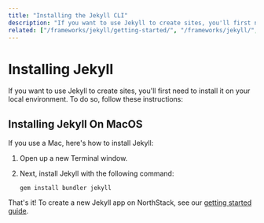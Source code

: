 ```yaml
---
title: "Installing the Jekyll CLI"
description: "If you want to use Jekyll to create sites, you'll first need to install it on your local environment. To do so, follow these instructions."
related: ["/frameworks/jekyll/getting-started/", "/frameworks/jekyll/", "/getting-started/"]
---
```


# Installing Jekyll

If you want to use Jekyll to create sites, you'll first need to install it on your local environment. To do so, follow these instructions:

## Installing Jekyll On MacOS

If you use a Mac, here's how to install Jekyll:

1. Open up a new Terminal window.
2. Next, install Jekyll with the following command:
   
   ```shell
   gem install bundler jekyll
   ```

That's it! To create a new Jekyll app on NorthStack, see our [getting started guide](/frameworks/jekyll/getting-started/).